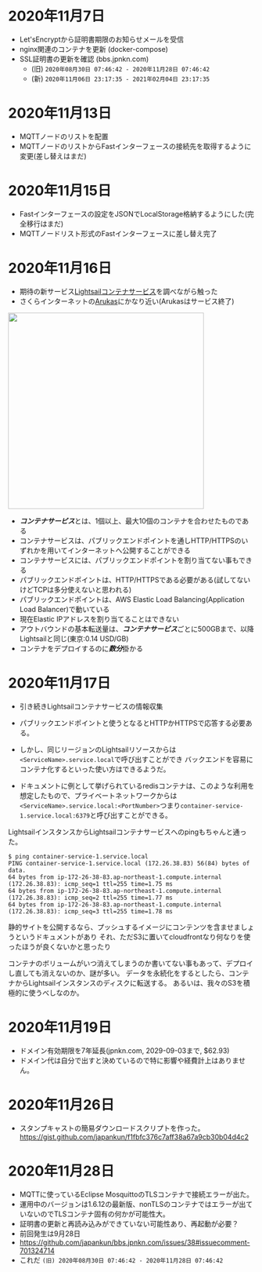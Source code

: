 # 2020年11月7日
- Let'sEncryptから証明書期限のお知らせメールを受信
- nginx関連のコンテナを更新 (docker-compose)
- SSL証明書の更新を確認 (bbs.jpnkn.com)
  - (旧) `2020年08月30日 07:46:42 - 2020年11月28日 07:46:42`
  - (新) `2020年11月06日 23:17:35 - 2021年02月04日 23:17:35`

# 2020年11月13日
- MQTTノードのリストを配置
- MQTTノードのリストからFastインターフェースの接続先を取得するように変更(差し替えはまだ)

# 2020年11月15日
- Fastインターフェースの設定をJSONでLocalStorage格納するようにした(完全移行はまだ)
- MQTTノードリスト形式のFastインターフェースに差し替え完了

# 2020年11月16日
- 期待の新サービス[Lightsailコンテナサービス](https://lightsail.aws.amazon.com/ls/docs/ja_jp/articles/amazon-lightsail-container-services)を調べながら触った
- さくらインターネットの[Arukas](https://cloud.watch.impress.co.jp/docs/news/1113482.html)にかなり近い(Arukasはサービス終了)

<img src="https://d9yljz1nd5001.cloudfront.net/en_us/3169c714125d61f7c437496350c2c334/images/amazon-lightsail-container-service-diagram.png" width="400px">

- ***コンテナサービス***とは、1個以上、最大10個のコンテナを合わせたものである
- コンテナサービスは、パブリックエンドポイントを通しHTTP/HTTPSのいずれかを用いてインターネットへ公開することができる
- コンテナサービスには、パブリックエンドポイントを割り当てない事もできる
- パブリックエンドポイントは、HTTP/HTTPSである必要がある(試してないけどTCPは多分使えないと思われる)
- パブリックエンドポイントは、AWS Elastic Load Balancing(Application Load Balancer)で動いている
- 現在Elastic IPアドレスを割り当てることはできない
- アウトバウンドの基本転送量は、***コンテナサービス***ごとに500GBまで、以降Lightsailと同じ(東京:0.14 USD/GB)
- コンテナをデプロイするのに***数分***掛かる

# 2020年11月17日

- 引き続きLightsailコンテナサービスの情報収集

- パブリックエンドポイントと使うとなるとHTTPかHTTPSで応答する必要ある。
- しかし、同じリージョンのLightsailリソースからは```<ServiceName>.service.local```で呼び出すことができ
バックエンドを容易にコンテナ化するといった使い方はできるようだ。

- ドキュメントに例として挙げられているredisコンテナは、このような利用を想定したもので、プライベートネットワークからは
```<ServiceName>.service.local:<PortNumber>```つまり```container-service-1.service.local:6379```と呼び出すことができる。

LightsailインスタンスからLightsailコンテナサービスへのpingもちゃんと通った。
```
$ ping container-service-1.service.local
PING container-service-1.service.local (172.26.38.83) 56(84) bytes of data.
64 bytes from ip-172-26-38-83.ap-northeast-1.compute.internal (172.26.38.83): icmp_seq=1 ttl=255 time=1.75 ms
64 bytes from ip-172-26-38-83.ap-northeast-1.compute.internal (172.26.38.83): icmp_seq=2 ttl=255 time=1.77 ms
64 bytes from ip-172-26-38-83.ap-northeast-1.compute.internal (172.26.38.83): icmp_seq=3 ttl=255 time=1.78 ms
```

静的サイトを公開するなら、プッシュするイメージにコンテンツを含ませましょうというドキュメントがあり
それ、ただS3に置いてcloudfrontなり何なりを使ったほうが良くないかと思ったり

コンテナのボリュームがいつ消えてしまうのか書いてない事もあって、デプロイし直しても消えないのか、謎が多い。
データを永続化をするとしたら、コンテナからLightsailインスタンスのディスクに転送する。
あるいは、我々のS3を積極的に使うべしなのか。

# 2020年11月19日
- ドメイン有効期限を7年延長(jpnkn.com, 2029-09-03まで, $62.93)
- ドメイン代は自分で出すと決めているので特に影響や経費計上はありません。

# 2020年11月26日

- スタンプキャストの簡易ダウンロードスクリプトを作った。
https://gist.github.com/japankun/f1fbfc376c7aff38a67a9cb30b04d4c2

# 2020年11月28日

- MQTTに使っているEclipse MosquittoのTLSコンテナで接続エラーが出た。
- 運用中のバージョンは1.6.12の最新版、nonTLSのコンテナではエラーが出ていないのでTLSコンテナ固有の何かが可能性大。
- 証明書の更新と再読み込みができていない可能性あり、再起動が必要？
- 前回発生は9月28日
- https://github.com/japankun/bbs.jpnkn.com/issues/38#issuecomment-701324714
- これだ `(旧) 2020年08月30日 07:46:42 - 2020年11月28日 07:46:42` 
